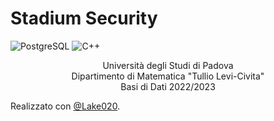 # Stadium Security
![PostgreSQL](https://img.shields.io/badge/PostgreSQL-white?logo=postgresql)
![C++](https://img.shields.io/badge/C++-blue?logo=cplusplus)

<p align="center">
  Università degli Studi di Padova
    <br>
  Dipartimento di Matematica "Tullio Levi-Civita"
    <br>
  Basi di Dati 2022/2023
</p>

Realizzato con [@Lake020](https://github.com/Lake020).
